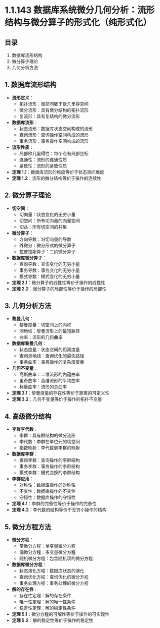 # 1.1.143 数据库系统微分几何分析：流形结构与微分算子的形式化（纯形式化）

## 目录

1. 数据库流形结构
2. 微分算子理论
3. 几何分析方法

## 1. 数据库流形结构

- **流形定义**：
  - 拓扑流形：局部同胚于欧几里得空间
  - 微分流形：具有微分结构的拓扑流形
  - 复流形：具有复结构的微分流形
- **数据库流形**：
  - 状态流形：数据库状态空间构成的流形
  - 查询流形：查询操作空间构成的流形
  - 事务流形：事务操作空间构成的流形
- **流形性质**：
  - 局部欧几里得性：每个点有局部坐标
  - 连通性：流形的连通性质
  - 紧致性：流形的紧致性质
- **定理 1.1**：数据库流形的维度等价于状态空间维度
- **定理 1.2**：流形的微分结构等价于操作的连续性

## 2. 微分算子理论

- **切空间**：
  - 切向量：状态变化的无穷小量
  - 切空间：所有切向量的向量空间
  - 切丛：所有切空间的并集
- **微分算子**：
  - 方向导数：沿切向量的导数
  - 外微分：微分形式的微分算子
  - 拉普拉斯算子：二阶微分算子
- **数据库微分算子**：
  - 查询导数：查询变化的无穷小量
  - 事务导数：事务变化的无穷小量
  - 模式导数：模式变化的无穷小量
- **定理 2.1**：微分算子的线性性等价于操作的线性性
- **定理 2.2**：微分算子的局部性等价于操作的局部性

## 3. 几何分析方法

- **黎曼几何**：
  - 黎曼度量：切空间上的内积
  - 测地线：黎曼流形上的最短路径
  - 曲率：流形的几何曲率
- **数据库黎曼几何**：
  - 状态度量：状态空间的距离度量
  - 查询测地线：查询优化的最优路径
  - 事务曲率：事务操作的复杂度度量
- **几何不变量**：
  - 高斯曲率：二维流形的内蕴曲率
  - 里奇曲率：高维流形的平均曲率
  - 标量曲率：流形的总曲率
- **定理 3.1**：黎曼度量的存在性等价于距离的可定义性
- **定理 3.2**：几何不变量等价于操作的拓扑不变量

## 4. 高级微分结构

- **李群李代数**：
  - 李群：具有群结构的微分流形
  - 李代数：李群在单位元的切空间
  - 指数映射：李代数到李群的映射
- **数据库李群**：
  - 查询李群：查询操作的李群结构
  - 事务李群：事务操作的李群结构
  - 模式李群：模式变换的李群结构
- **李群应用**：
  - 对称性：数据库操作的对称性
  - 不变性：数据库操作的不变性
  - 守恒性：数据库操作的守恒性
- **定理 4.1**：李群的完备性等价于操作的完备性
- **定理 4.2**：李代数的结构等价于无穷小操作的结构

## 5. 微分方程方法

- **微分方程**：
  - 常微分方程：单变量微分方程
  - 偏微分方程：多变量微分方程
  - 随机微分方程：包含随机项的微分方程
- **数据库微分方程**：
  - 状态演化方程：数据库状态的演化
  - 查询优化方程：查询优化的微分方程
  - 事务处理方程：事务处理的微分方程
- **解的存在性**：
  - 存在性定理：解的存在条件
  - 唯一性定理：解的唯一性条件
  - 稳定性定理：解的稳定性条件
- **定理 5.1**：微分方程的可解性等价于操作的可实现性
- **定理 5.2**：解的稳定性等价于操作的稳定性
